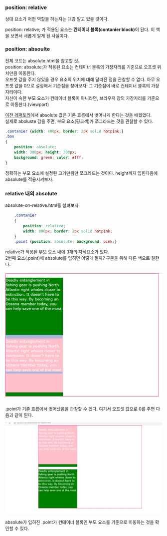 ### position: relative
<p>상대 요소가 어떤 역할을 하는지는 대강 알고 있을 것이다.</p>

<p>
position: relative; 가 적용된 요소는
<b>컨테이너 블록(contanier block)</b>이 된다.
이 책을 보면서 새롭게 알게 된 사실이다.
</p>


### position: absoulte
<p>
전체 코드는 absolute.html을 참고할 것.<br />
position: absolute;가 적용된 요소는
컨테이너 블록의 가장자리를 기준으로 오프셋 위치만큼 이동한다.<br />
오프셋 값을 주지 않았을 경우 요소의 위치에 대해 달라진 점을 관찰할 수 없다.
아무 오프셋 값을 0으로 설정해서 기준점을 찾아보자. 그 기준점이 바로
컨테이너 블록의 가장자리이다.<br />
자신이 속한 부모 요소가 컨테이너 블록이 아니라면,
브라우저 창의 가장자리를 기준으로 이동한다.(viewport)   
</p>

<p>
<a href="#">이전 레퍼토리</a>에서 absolute 값은 기존 흐름에서 벗어나게 한다는 것을 배웠었다.<br />실제로 aboluste 값을 주면, 부모 요소(핑크색)가 쪼그라드는 것을 관찰할 수 있다.   
</p>


```css
.contanier {width: 400px; border: 2px solid hotpink;}
.box 
{
    position: absolute;
    width: 300px; height: 300px;
    background: green; color: #fff;
}
```
<p>
정확히는 부모 요소에 설정된 크기만큼만 쪼그라드는 것이다.
height까지 입힌다음에 absolute를 적용시켜보자.    
</p>


### relative 내의 absolute
absolute-on-relative.html를 살펴보자.

```css
    .contanier 
    {
        position: relative;
        width: 800px; border: 2px solid hotpink;
    }
    .point {position: absolute; background: pink;}
```

<p>
relative가 적용된 부모 요소 내에 3개의 자식요소가 있다.<br />
2번째 요소(.point)에 absolute를 입히면 어떻게 될까?
구분을 위해 다른 색으로 칠한다.    
</p>


<img src="https://github.com/TaekGeunLee/study_frontEnd/blob/master/readmeImg/B1_5-1.JPG" alt="B1_5-1" />

<p>
.point가 기존 흐름에서 벗어났음을 관찰할 수 있다.
여기서 오프셋 값으로 0를 주면 다음과 같이 된다.    
</p>

<img src="https://github.com/TaekGeunLee/study_frontEnd/blob/master/readmeImg/B1_5-2.JPG" alt="B1_5-2" />

<p>
absolute가 입혀진 .point가 컨테이너 블록인 부모 요소를 기준으로
이동하는 것을 확인할 수 있다.    
</p>


















